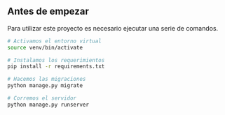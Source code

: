 ## Antes de empezar

Para utilizar este proyecto es necesario ejecutar una serie de comandos.

```bash
# Activamos el entorno virtual
source venv/bin/activate

# Instalamos los requerimientos
pip install -r requirements.txt

# Hacemos las migraciones
python manage.py migrate

# Corremos el servidor
python manage.py runserver
```
